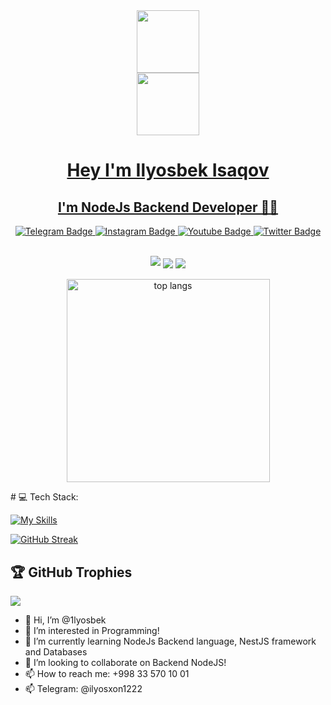 <div id="header" align="center">
  <img src="https://giphy.com/gifs/zero21surf-www-gppark-greenplacepark-n1dFDLwXu4Qkwy7OJ0" width="100"/>
</div>
<a href="https://github.com/1lyosbek">
    <div id="header" align="center">
  <img src="https://media.giphy.com/media/M9gbBd9nbDrOTu1Mqx/giphy.gif" width="100"/>
</div>
  
<div id="header" align="center">
  <h1>Hey I'm Ilyosbek Isaqov </h1>
</div>
<div align="center">
  <h2>I'm NodeJs Backend Developer 👨‍💻 </h1>
</div>
<div id="header" align="center">
<div id="badges">
  <a href="https://t.me/ilyosxon1222">
    <img src="https://img.shields.io/badge/Telegram-blue?style=for-the-badge&logo=telegram&logoColor=white" alt="Telegram Badge"/>
  </a>
  <a href="https://www.instagram.com/ilyosbee_17">
    <img src="https://img.shields.io/badge/Instagram-purple?style=for-the-badge&logo=instagram&logoColor=white" alt="Instagram Badge"/>
  </a>
  <a href="https://www.youtube.com/@ilyosbekdev">
    <img src="https://img.shields.io/badge/YouTube-red?style=for-the-badge&logo=youtube&logoColor=white" alt="Youtube Badge"/>
  </a>
  <a href="https://www.linkedin.com/in/ilyosxon-isaqov-719bab282">
    <img src="https://img.shields.io/badge/LinkedIn-blue?style=for-the-badge&logo=linkedin&logoColor=white" alt="Twitter Badge"/>
  </a>
</div>
</div>

<br>
    <p align="center">
        <img src="https://github-profile-summary-cards.vercel.app/api/cards/profile-details?username=1lyosbek&theme=2077">
        <img align="center" src="https://github-profile-summary-cards.vercel.app/api/cards/stats?username=1lyosbek&theme=2077">
        <img align="center" src="https://github-profile-summary-cards.vercel.app/api/cards/productive-time?username=1lyosbek&theme=2077&utcOffset=5"><br><br>
        <img width=325 align="center" src="https://github-readme-stats.vercel.app/api/top-langs/?username=1lyosbek&hide=HTML&langs_count=8&layout=compact&theme=react&border_radius=10&size_weight=0.5&count_weight=0.5&exclude_repo=github-readme-stats" alt="top langs" />
    </p>
# 💻 Tech Stack:

[![My Skills](https://skillicons.dev/icons?i=python,django,git,fastapi,postgresql,mysql,sqlite,bootstrap,vscode,html,css,javascript,nodejs)](https://skillicons.dev)



[![GitHub Streak](https://github-readme-streak-stats.herokuapp.com?user=1lyosbek&theme=tokyonight_duo&hide_border=true)](https://github.com/1lyosbek/)

## 🏆 GitHub Trophies
![](https://github-profile-trophy.vercel.app/?username=1lyosbek&theme=radical&no-frame=true&no-bg=true&margin-w=4)
</a> 




- 👋 Hi, I’m @1lyosbek
- 👀 I’m interested in Programming!
- 🌱 I’m currently learning NodeJs Backend language, NestJS framework and Databases
- 💞️ I’m looking to collaborate on Backend NodeJS!
- 📫 How to reach me: +998 33 570 10 01
- 📫 Telegram: @ilyosxon1222
